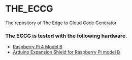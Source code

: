 # THE_ECCG
The repository of The Edge to Cloud Code Generator

### The ECCG is tested with the following hardware.

- [Raspberry Pi 4 Model B][link1]
- [Arduino Expansion Shield for Raspberry Pi model B][link2]




















[link1]: <https://www.raspberrypi.org/products/raspberry-pi-4-model-b/>
[link2]: <https://www.dfrobot.com/product-1148.html/>
